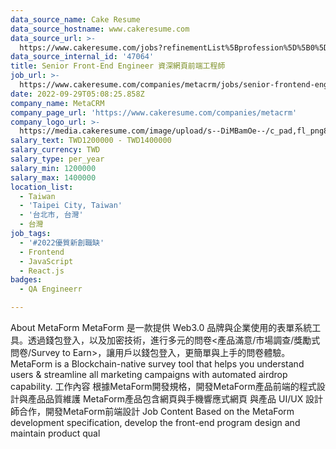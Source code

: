 ```yaml
---
data_source_name: Cake Resume
data_source_hostname: www.cakeresume.com
data_source_url: >-
  https://www.cakeresume.com/jobs?refinementList%5Bprofession%5D%5B0%5D=engineering_qa-engineer&refinementList%5Bsalary_currency%5D=TWD&range%5Bsalary_range%5D%5Bmin%5D=800096
data_source_internal_id: '47064'
title: Senior Front-End Engineer 資深網頁前端工程師
job_url: >-
  https://www.cakeresume.com/companies/metacrm/jobs/senior-frontend-engineer-f5cec8
date: 2022-09-29T05:08:25.858Z
company_name: MetaCRM
company_page_url: 'https://www.cakeresume.com/companies/metacrm'
company_logo_url: >-
  https://media.cakeresume.com/image/upload/s--DiMBamOe--/c_pad,fl_png8,h_200,w_200/v1670351686/tfewhnkmqld11n4ga0fs.png
salary_text: TWD1200000 - TWD1400000
salary_currency: TWD
salary_type: per_year
salary_min: 1200000
salary_max: 1400000
location_list:
  - Taiwan
  - 'Taipei City, Taiwan'
  - '台北市, 台灣'
  - 台灣
job_tags:
  - '#2022優質新創職缺'
  - Frontend
  - JavaScript
  - React.js
badges:
  - QA Engineerr

---
```


About MetaForm MetaForm 是一款提供 Web3.0 品牌與企業使用的表單系統工具。透過錢包登入，以及加密技術，進行多元的問卷<產品滿意/市場調查/獎勵式問卷/Survey to Earn>，讓用戶以錢包登入，更簡單與上手的問卷體驗。 MetaForm is a Blockchain-native survey tool that helps you understand users & streamline all marketing campaigns with automated airdrop capability. 工作內容 根據MetaForm開發規格，開發MetaForm產品前端的程式設計與產品品質維護 MetaForm產品包含網頁與手機響應式網頁 與產品 UI/UX 設計師合作，開發MetaForm前端設計 Job Content Based on the MetaForm development specification, develop the front-end program design and maintain product qual